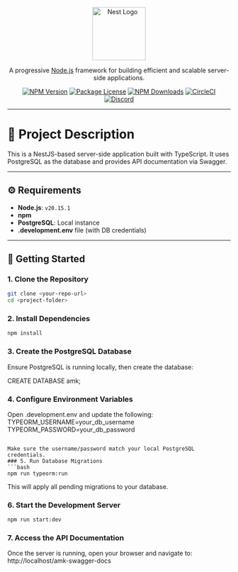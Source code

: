 <p align="center">
  <a href="http://nestjs.com/" target="blank"><img src="https://nestjs.com/img/logo-small.svg" width="120" alt="Nest Logo" /></a>
</p>

<p align="center">A progressive <a href="http://nodejs.org" target="_blank">Node.js</a> framework for building efficient and scalable server-side applications.</p>

<p align="center">
  <a href="https://www.npmjs.com/~nestjscore" target="_blank"><img src="https://img.shields.io/npm/v/@nestjs/core.svg" alt="NPM Version" /></a>
  <a href="="https://www.npmjs.com/~nestjscore" target="_blank"><img src="https://img.shields.io/npm/l/@nestjs/core.svg" alt="Package License" /></a>
  <a href="https://www.npmjs.com/~nestjscore" target="_blank"><img src="https://img.shields.io/npm/dm/@nestjs/common.svg" alt="NPM Downloads" /></a>
  <a href="https://circleci.com/gh/nestjs/nest" target="_blank"><img src="https://img.shields.io/circleci/build/github/nestjs/nest/master" alt="CircleCI" /></a>
  <a href="https://discord.gg/G7Qnnhy" target="_blank"><img src="https://img.shields.io/badge/discord-online-brightgreen.svg" alt="Discord"/></a>
</p>

---

# 📘 Project Description

This is a NestJS-based server-side application built with TypeScript. It uses PostgreSQL as the database and provides API documentation via Swagger.

---

## ⚙️ Requirements

- **Node.js**: `v20.15.1`
- **npm**
- **PostgreSQL**: Local instance
- **.development.env** file (with DB credentials)

---

## 🚀 Getting Started

### 1. Clone the Repository

```bash
git clone <your-repo-url>
cd <project-folder>
```

### 2. Install Dependencies
```bash
npm install
```

### 3. Create the PostgreSQL Database
Ensure PostgreSQL is running locally, then create the database:

CREATE DATABASE amk;

### 4. Configure Environment Variables
Open .development.env and update the following:
TYPEORM_USERNAME=your_db_username
TYPEORM_PASSWORD=your_db_password
```

Make sure the username/password match your local PostgreSQL credentials.
### 5. Run Database Migrations
```bash
npm run typeorm:run
```
This will apply all pending migrations to your database.
### 6. Start the Development Server
```bash
npm run start:dev
```

### 7. Access the API Documentation
Once the server is running, open your browser and navigate to:
http://localhost/amk-swagger-docs
